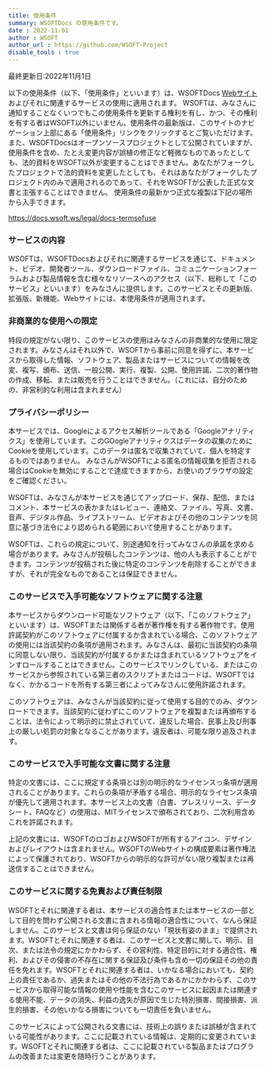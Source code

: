 ```yaml
---
title: 使用条件
summary: WSOFTDocs の使用条件です。
date : 2022-11-01
author : WSOFT
author_url : https://github.com/WSOFT-Project
disable_tools : true
---
```

最終更新日:2022年11月1日

以下の使用条件（以下、「使用条件」といいます）は、WSOFTDocs [Webサイト](https://docs.wsoft.ws/) およびそれに関連するサービスの使用に適用されます。
WSOFTは、みなさんに通知することなくいつでもこの使用条件を更新する権利を有し、かつ、その権利を有する者はWSOFT以外にいません。使用条件の最新版は、このサイトのナビゲーション上部にある「使用条件」リンクをクリックするとご覧いただけます。
また、WSOFTDocsはオープンソースプロジェクトとして公開されていますが、使用条件を含め、たとえ変更内容が誤植の修正など軽微なものであったとしても、法的資料をWSOFT以外が変更することはできません。あなたがフォークしたプロジェクトで法的資料を変更したとしても、それはあなたがフォークしたプロジェクト内のみで適用されるのであって、それをWSOFTが公表した正式な文書と主張することはできません。
使用条件の最新かつ正式な複製は下記の場所から入手できます。

https://docs.wsoft.ws/legal/docs-termsofuse

### サービスの内容
WSOFTは、WSOFTDocsおよびそれに関連するサービスを通じて、ドキュメント、ビデオ、開発者ツール、ダウンロードファイル、コミュニケーションフォーラムおよび製品情報を含む様々なリソースへのアクセス（以下、総称して「このサービス」といいます）をみなさんに提供します。このサービスとその更新版、拡張版、新機能、Webサイトには、本使用条件が適用されます。

### 非商業的な使用への限定
特段の規定がない限り、このサービスの使用はみなさんの非商業的な使用に限定されます。みなさんはそれ以外で、WSOFTから事前に同意を得ずに、本サービスから取得した情報、ソフトウェア、製品またはサービスについての情報を改変、複写、頒布、送信、一般公開、実行、複製、公開、使用許諾、二次的著作物の作成、移転、または販売を行うことはできません。（これには、自分のための、非営利的な利用は含まれません）

### プライバシーポリシー
本サービスでは、Googleによるアクセス解析ツールである「Googleアナリティクス」を使用しています。このGOogleアナリティクスはデータの収集のためにCookieを使用しています。このデータは匿名で収集されていて、個人を特定するものではありません。
みなさんがWSOFTによる匿名の情報収集を拒否される場合はCookieを無効にすることで達成できますから、お使いのブラウザの設定をご確認ください。

WSOFTは、みなさんが本サービスを通じてアップロード、保存、配信、またはコメント、本サービスの表かまたはレビュー、連絡文、ファイル、写真、文書、音声、デジタル作品、ライブストリーム、ビデオおよびその他のコンテンツを同意に基づき法令により認められる範囲において使用することがあります。

WSOFTは、これらの規定について、別途通知を行ってみなさんの承諾を求める場合があります。みなさんが投稿したコンテンツは、他の人も表示することができます。コンテンツが投稿された後に特定のコンテンツを削除することができますが、それが完全なものであることは保証できません。

### このサービスで入手可能なソフトウェアに関する注意
本サービスからダウンロード可能なソフトウェア（以下、「このソフトウェア」といいます）は、WSOFTまたは関係する者が著作権を有する著作物です。使用許諾契約がこのソフトウェアに付属するか含まれている場合、このソフトウェアの使用には当該契約の条項が適用されます。みなさんは、最初に当該契約の条項に同意しない限り、当該契約が付属するかまたは含まれているソフトウェアをインすロールすることはできません。このサービスでリンクしている、またはこのサービスから参照されている第三者のスクリプトまたはコードは、WSOFTではなく、かかるコードを所有する第三者によってみなさんに使用許諾されます。

このソフトウェアは、みなさんが当該契約に従って使用する目的でのみ、ダウンロードできます。当該契約に従わずにこのソフトウェアを複製または再頒布することは、法令によって明示的に禁止されていて、違反した場合、民事上及び刑事上の厳しい処罰の対象となることがあります。違反者は、可能な限り追及されます。

### このサービスで入手可能な文書に関する注意
特定の文書には、ここに規定する条項とは別の明示的なライセンスっ条項が適用されることがあります。これらの条項が矛盾する場合、明示的なライセンス条項が優先して適用されます。本サービス上の文書（白書、プレスリリース、データシート、FAQなど）の使用は、MITライセンスで頒布されており、二次利用含めこれを許諾されます。

上記の文書には、WSOFTのロゴおよびWSOFTが所有するアイコン、デザインおよびレイアウトは含まれません。WSOFTのWebサイトの構成要素は著作権法によって保護されており、WSOFTからの明示的な許可がない限り複製または再送信することはできません。

### このサービスに関する免責および責任制限
WSOFTとそれに関連する者は、本サービスの適合性または本サービスの一部として目的を問わず公開される文書に含まれる情報の適合性について、なんら保証しません。このサービスと文書は何ら保証のない「現状有姿のまま」で提供されます。WSOFTとそれに関連する者は、このサービスと文書に関して、明示、目次、または法令の規定にかかわらず、その営利性、特定目的に対する適合性、権利、およびその侵害の不存在に関する保証及び条件も含め一切の保証その他の責任を免れます。WSOFTとそれに関連する者は、いかなる場合においても、契約上の責任であるか、過失またはその他の不法行為であるかにかかわらず、このサービスから取得可能な情報の使用や性能を含むこのサービスに起因または関連する使用不能、データの消失、利益の逸失が原因で生じた特別損害、間接損害、派生的損害、その他いかなる損害についても一切責任を負いません。

このサービスによって公開される文書には、技術上の誤りまたは誤植が含まれている可能性があります。ここに記載されている情報は、定期的に変更されています。WSOFTとそれに関連する者は、ここに記載されている製品またはプログラムの改善または変更を随時行うことがあります。

